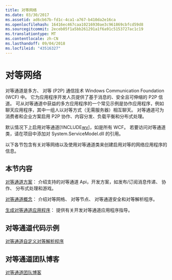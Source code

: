 ```yaml
---
title: 对等网络
ms.date: 03/30/2017
ms.assetid: ad6cb67b-fd1c-4ca1-a767-b410da2e16ca
ms.openlocfilehash: 16416ec467caa10216930ae3c961869cbfcd59d8
ms.sourcegitcommit: 2eceb05f1a5bb261291a1f6a91c5153727ac1c19
ms.translationtype: MT
ms.contentlocale: zh-CN
ms.lasthandoff: 09/04/2018
ms.locfileid: "43516327"
---
```

# <a name="peer-to-peer-networking"></a>对等网络
对等通道是多方、 对等 (P2P) 通信技术 Windows Communication Foundation (WCF) 中。 它为应用程序开发人员提供了基于消息的、安全且可伸缩的 P2P 信道。 可从对等通道中获益的多方应用程序的一个常见示例是协作应用程序，例如聊天应用程序，其中一组人以对等方式（无需服务器）相互聊天。 对等通道可为消费者和企业方案启用 P2P 协作、内容分发、负载平衡和分布式处理。  
  
 默认情况下上启用对等通道[!INCLUDE[wv](../../../../includes/wv-md.md)]，如是所有 WCF。 若要访问对等通道类，请在项目中添加对 System.ServiceModel.dll 的引用。  
  
 以下各节包含有关对等网络以及使用对等通道类来创建启用对等的网络应用程序的信息。  
  
## <a name="in-this-section"></a>本节内容  
 [对等通道方案](../../../../docs/framework/wcf/feature-details/peer-channel-scenarios.md)： 介绍支持的对等通道 Api，开发方案，如发布/订阅消息传递、 协作、 分布式处理和游戏。  
  
 [对等通道概念](../../../../docs/framework/wcf/feature-details/peer-channel-concepts.md)： 介绍对等网格、 对等节点、 对等通道安全和对等解析程序。  
  
 [生成对等通道应用程序](../../../../docs/framework/wcf/feature-details/building-a-peer-channel-application.md)： 提供有关开发对等通道应用程序指导。  
  
## <a name="peer-channel-code-examples"></a>对等通道代码示例  
 [对等通道自定义对等解析程序](https://msdn.microsoft.com/library/5b75a2bb-7ff1-4a14-abe7-3debf0537d23)  
  
## <a name="peer-channel-team-blog"></a>对等通道团队博客  
 [对等通道团队博客](https://go.microsoft.com/fwlink/?LinkID=114530)
